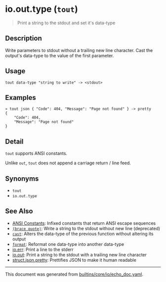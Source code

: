 # io.out.type (`tout`)

> Print a string to the stdout and set it's data-type

## Description

Write parameters to stdout without a trailing new line character. Cast the
output's data-type to the value of the first parameter.

## Usage

```
tout data-type "string to write" -> <stdout>
```

## Examples

```
» tout json { "Code": 404, "Message": "Page not found" } -> pretty
{
    "Code": 404,
    "Message": "Page not found"
}
```

## Detail

`tout` supports ANSI constants.

Unlike `out`, `tout` does not append a carriage return / line feed.

## Synonyms

* `tout`
* `io.out.type`


## See Also

* [ANSI Constants](../user-guide/ansi.md):
  Infixed constants that return ANSI escape sequences
* [`(brace quote)`](../parser/brace-quote-func.md):
  Write a string to the stdout without new line (deprecated)
* [`cast`](../commands/cast.md):
  Alters the data-type of the previous function without altering its output
* [`format`](../commands/format.md):
  Reformat one data-type into another data-type
* [io.err](../commands/err.md):
  Print a line to the stderr
* [io.out](../commands/out.md):
  Print a string to the stdout with a trailing new line character
* [struct.json.pretty](../commands/pretty.md):
  Prettifies JSON to make it human readable

<hr/>

This document was generated from [builtins/core/io/echo_doc.yaml](https://github.com/lmorg/murex/blob/master/builtins/core/io/echo_doc.yaml).